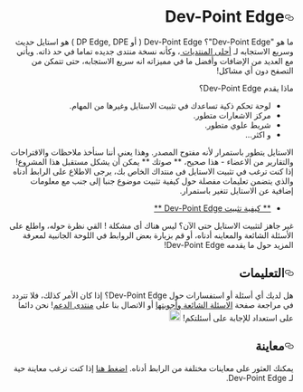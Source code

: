<div dir="rtl" xml:lang="ar" lang="ar">

<h1><a id="user-content-dev-point-edge" class="anchor" href="#dev-point-edge" aria-hidden="true"><svg aria-hidden="true" class="octicon octicon-link" height="16" version="1.1" viewBox="0 0 16 16" width="16"><path d="M4 9h1v1H4c-1.5 0-3-1.69-3-3.5S2.55 3 4 3h4c1.45 0 3 1.69 3 3.5 0 1.41-.91 2.72-2 3.25V8.59c.58-.45 1-1.27 1-2.09C10 5.22 8.98 4 8 4H4c-.98 0-2 1.22-2 2.5S3 9 4 9zm9-3h-1v1h1c1 0 2 1.22 2 2.5S13.98 12 13 12H9c-.98 0-2-1.22-2-2.5 0-.83.42-1.64 1-2.09V6.25c-1.09.53-2 1.84-2 3.25C6 11.31 7.55 13 9 13h4c1.45 0 3-1.69 3-3.5S14.5 6 13 6z"></path></svg></a>Dev-Point Edge</h1>

<p>ما هو "Dev-Point Edge"؟ Dev-Point Edge ( أو DP Edge, DPE ) هو استايل حديث وسريع الاستجابه لـ <a href="http://www.forumotion.com/"> أحلى المنتديات </a>، وكأنه نسخة منتدى جديده تماما في حد ذاته. ويأتي مع العديد من الإضافات وأفضل ما في مميزاته انه سريع الاستجابه، حتى تتمكن من التصفح دون أي مشاكل!</p>

<p>ماذا يقدم Dev-Point Edge؟</p>

<ul>
<li>لوحة تحكم ذكية تساعدك في تثبيت الاستايل وغيرها من المهام.</li>
<li>مركز الاشعارات متطور.</li>
<li>شريط علوي متطور.</li>
<li>و اكثر...</li>
</ul>

<p>الاستايل يتطور باستمرار لأنه مفتوح المصدر. وهذا يعني أننا سنأخذ ملاحظات والاقتراحات والتقارير من الاعضاء - هذا صحيح، ** صوتك ** يمكن أن يشكل مستقبل هذا المشروع! إذا كنت ترغب في تثبيت الاستايل فى منتداك الخاص بك، يرجى الاطلاع على الرابط أدناه والذي يتضمن تعليمات مفصلة حول كيفية تثبيت موضوع جنبا إلى جنب مع معلومات إضافية عن الاستايل تتغير باستمرار.</p>

<ul>
<li><a href="https://github.com/adel759/dev-point-edge/wiki/Installing">** كيفية تثبيت Dev-Point Edge **</a></li>
</ul>

<p>غير جاهز لتثبيت الاستايل حتى الآن؟ ليس هناك أى مشكلة ! القي نظرة حوله، واطلع على الأسئلة الشائعة والمعاينه أدناه، أو قم بزيارة بعض الروابط في اللوحة الجانبية لمعرفة المزيد حول ما يقدمه Dev-Point Edge!</p>

<h2><a id="user-content-التعليمات" class="anchor" href="#التعليمات" aria-hidden="true"><svg aria-hidden="true" class="octicon octicon-link" height="16" version="1.1" viewBox="0 0 16 16" width="16"><path d="M4 9h1v1H4c-1.5 0-3-1.69-3-3.5S2.55 3 4 3h4c1.45 0 3 1.69 3 3.5 0 1.41-.91 2.72-2 3.25V8.59c.58-.45 1-1.27 1-2.09C10 5.22 8.98 4 8 4H4c-.98 0-2 1.22-2 2.5S3 9 4 9zm9-3h-1v1h1c1 0 2 1.22 2 2.5S13.98 12 13 12H9c-.98 0-2-1.22-2-2.5 0-.83.42-1.64 1-2.09V6.25c-1.09.53-2 1.84-2 3.25C6 11.31 7.55 13 9 13h4c1.45 0 3-1.69 3-3.5S14.5 6 13 6z"></path></svg></a>التعليمات</h2>

<p>هل لديك أي أسئلة أو استفسارات حول Dev-Point Edge؟ إذا كان الأمر كذلك، فلا تتردد في مراجعة صفحة <a href="https://github.com/adel759/dev-point-edge/wiki/Frequently-Asked-Questions">الاسئلة الشائعة وأجوبتها</a> أو الاتصال بنا على <a href="HTTP:%20//arab-point.lolbb.com/f77-montada">منتدى الدعم</a>! نحن دائما على استعداد للإجابة على أسئلتكم! <g-emoji alias="wink" fallback-src="https://assets-cdn.github.com/images/icons/emoji/unicode/1f609.png"><img src="https://assets-cdn.github.com/images/icons/emoji/unicode/1f609.png" alt=":wink:" title=":wink:" class="emoji" height="20" width="20"></g-emoji></p>

<h2><a id="user-content-معاينة" class="anchor" href="#معاينة" aria-hidden="true"><svg aria-hidden="true" class="octicon octicon-link" height="16" version="1.1" viewBox="0 0 16 16" width="16"><path d="M4 9h1v1H4c-1.5 0-3-1.69-3-3.5S2.55 3 4 3h4c1.45 0 3 1.69 3 3.5 0 1.41-.91 2.72-2 3.25V8.59c.58-.45 1-1.27 1-2.09C10 5.22 8.98 4 8 4H4c-.98 0-2 1.22-2 2.5S3 9 4 9zm9-3h-1v1h1c1 0 2 1.22 2 2.5S13.98 12 13 12H9c-.98 0-2-1.22-2-2.5 0-.83.42-1.64 1-2.09V6.25c-1.09.53-2 1.84-2 3.25C6 11.31 7.55 13 9 13h4c1.45 0 3-1.69 3-3.5S14.5 6 13 6z"></path></svg></a>معاينة</h2>

<p>يمكنك العثور على معاينات مختلفة من الرابط أدناه. <a href="http://arab-point.lolbb.com/">اضغط هنا</a> إذا كنت ترغب معاينة حية لـ Dev-Point Edge.</p>

</div>
